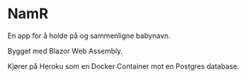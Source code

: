 # NamR
En app for å holde på og sammenligne babynavn.

Bygget med Blazor Web Assembly.

Kjører på Heroku som en Docker Container mot en Postgres database.

